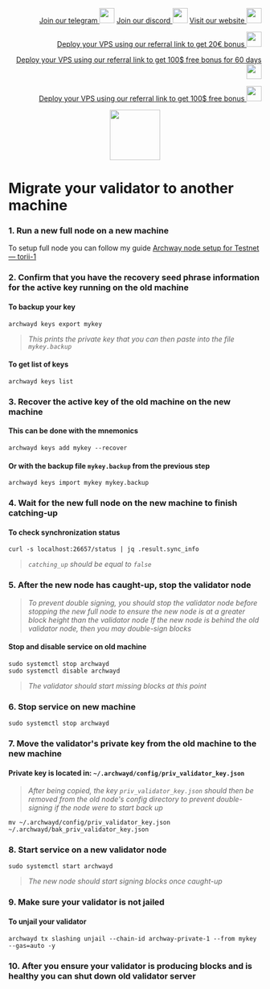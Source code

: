 <p style="font-size:14px" align="right">
<a href="https://t.me/kjnotes" target="_blank">Join our telegram <img src="https://user-images.githubusercontent.com/50621007/183283867-56b4d69f-bc6e-4939-b00a-72aa019d1aea.png" width="30"/></a>
<a href="https://discord.gg/JqQNcwff2e" target="_blank">Join our discord <img src="https://user-images.githubusercontent.com/50621007/176236430-53b0f4de-41ff-41f7-92a1-4233890a90c8.png" width="30"/></a>
<a href="https://kjnodes.com/" target="_blank">Visit our website <img src="https://user-images.githubusercontent.com/50621007/168689709-7e537ca6-b6b8-4adc-9bd0-186ea4ea4aed.png" width="30"/></a>
</p>

<p style="font-size:14px" align="right">
<a href="https://hetzner.cloud/?ref=y8pQKS2nNy7i" target="_blank">Deploy your VPS using our referral link to get 20€ bonus <img src="https://user-images.githubusercontent.com/50621007/174612278-11716b2a-d662-487e-8085-3686278dd869.png" width="30"/></a>
</p>
<p style="font-size:14px" align="right">
<a href="https://m.do.co/c/17b61545ca3a" target="_blank">Deploy your VPS using our referral link to get 100$ free bonus for 60 days <img src="https://user-images.githubusercontent.com/50621007/183284313-adf81164-6db4-4284-9ea0-bcb841936350.png" width="30"/></a>
</p>
<p style="font-size:14px" align="right">
<a href="https://www.vultr.com/?ref=7418642" target="_blank">Deploy your VPS using our referral link to get 100$ free bonus <img src="https://user-images.githubusercontent.com/50621007/183284971-86057dc2-2009-4d40-a1d4-f0901637033a.png" width="30"/></a>
</p>

<p align="center">
  <img width="100" height="auto" src="https://user-images.githubusercontent.com/50621007/164164767-0a9590e5-b018-44de-8a3e-4ebdd905dfbc.png">
</p>

# Migrate your validator to another machine

### 1. Run a new full node on a new machine
To setup full node you can follow my guide [Archway node setup for Testnet — torii-1](https://github.com/kj89/testnet_manuals/blob/main/archway/README.md)

### 2. Confirm that you have the recovery seed phrase information for the active key running on the old machine

#### To backup your key
```
archwayd keys export mykey
```
> _This prints the private key that you can then paste into the file `mykey.backup`_

#### To get list of keys
```
archwayd keys list
```

### 3. Recover the active key of the old machine on the new machine

#### This can be done with the mnemonics
```
archwayd keys add mykey --recover
```

#### Or with the backup file `mykey.backup` from the previous step
```
archwayd keys import mykey mykey.backup
```

### 4. Wait for the new full node on the new machine to finish catching-up

#### To check synchronization status
```
curl -s localhost:26657/status | jq .result.sync_info
```
> _`catching_up` should be equal to `false`_

### 5. After the new node has caught-up, stop the validator node

> _To prevent double signing, you should stop the validator node before stopping the new full node to ensure the new node is at a greater block height than the validator node_
> _If the new node is behind the old validator node, then you may double-sign blocks_

#### Stop and disable service on old machine
```
sudo systemctl stop archwayd
sudo systemctl disable archwayd
```
> _The validator should start missing blocks at this point_

### 6. Stop service on new machine
```
sudo systemctl stop archwayd
```

### 7. Move the validator's private key from the old machine to the new machine
#### Private key is located in: `~/.archwayd/config/priv_validator_key.json`

> _After being copied, the key `priv_validator_key.json` should then be removed from the old node's config directory to prevent double-signing if the node were to start back up_
```
mv ~/.archwayd/config/priv_validator_key.json ~/.archwayd/bak_priv_validator_key.json
```

### 8. Start service on a new validator node
```
sudo systemctl start archwayd
```
> _The new node should start signing blocks once caught-up_

### 9. Make sure your validator is not jailed
#### To unjail your validator
```
archwayd tx slashing unjail --chain-id archway-private-1 --from mykey --gas=auto -y
```

### 10. After you ensure your validator is producing blocks and is healthy you can shut down old validator server
